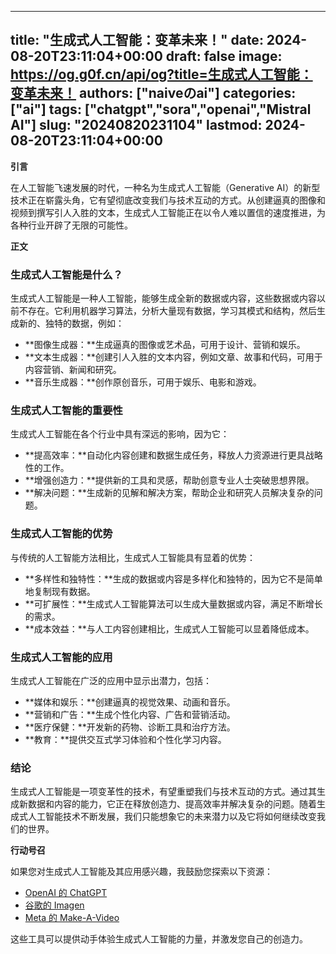 
---
title: "生成式人工智能：变革未来！"
date: 2024-08-20T23:11:04+00:00
draft: false
image: https://og.g0f.cn/api/og?title=生成式人工智能：变革未来！
authors: ["naiveのai"]
categories: ["ai"]
tags: ["chatgpt","sora","openai","Mistral AI"]
slug: "20240820231104"
lastmod: 2024-08-20T23:11:04+00:00
---
**引言**

在人工智能飞速发展的时代，一种名为生成式人工智能（Generative AI）的新型技术正在崭露头角，它有望彻底改变我们与技术互动的方式。从创建逼真的图像和视频到撰写引人入胜的文本，生成式人工智能正在以令人难以置信的速度推进，为各种行业开辟了无限的可能性。

**正文**

### 生成式人工智能是什么？

生成式人工智能是一种人工智能，能够生成全新的数据或内容，这些数据或内容以前不存在。它利用机器学习算法，分析大量现有数据，学习其模式和结构，然后生成新的、独特的数据，例如：

- **图像生成器：**生成逼真的图像或艺术品，可用于设计、营销和娱乐。
- **文本生成器：**创建引人入胜的文本内容，例如文章、故事和代码，可用于内容营销、新闻和研究。
- **音乐生成器：**创作原创音乐，可用于娱乐、电影和游戏。

### 生成式人工智能的重要性

生成式人工智能在各个行业中具有深远的影响，因为它：

- **提高效率：**自动化内容创建和数据生成任务，释放人力资源进行更具战略性的工作。
- **增强创造力：**提供新的工具和灵感，帮助创意专业人士突破思想界限。
- **解决问题：**生成新的见解和解决方案，帮助企业和研究人员解决复杂的问题。

### 生成式人工智能的优势

与传统的人工智能方法相比，生成式人工智能具有显着的优势：

- **多样性和独特性：**生成的数据或内容是多样化和独特的，因为它不是简单地复制现有数据。
- **可扩展性：**生成式人工智能算法可以生成大量数据或内容，满足不断增长的需求。
- **成本效益：**与人工内容创建相比，生成式人工智能可以显着降低成本。

### 生成式人工智能的应用

生成式人工智能在广泛的应用中显示出潜力，包括：

- **媒体和娱乐：**创建逼真的视觉效果、动画和音乐。
- **营销和广告：**生成个性化内容、广告和营销活动。
- **医疗保健：**开发新的药物、诊断工具和治疗方法。
- **教育：**提供交互式学习体验和个性化学习内容。

### 结论

生成式人工智能是一项变革性的技术，有望重塑我们与技术互动的方式。通过其生成新数据和内容的能力，它正在释放创造力、提高效率并解决复杂的问题。随着生成式人工智能技术不断发展，我们只能想象它的未来潜力以及它将如何继续改变我们的世界。

**行动号召**

如果您对生成式人工智能及其应用感兴趣，我鼓励您探索以下资源：

- [OpenAI 的 ChatGPT](https://chatgpt.openai.com/)
- [谷歌的 Imagen](https://imagen.googleplex.com/)
- [Meta 的 Make-A-Video](https://make-a-video.meta.com/)

这些工具可以提供动手体验生成式人工智能的力量，并激发您自己的创造力。